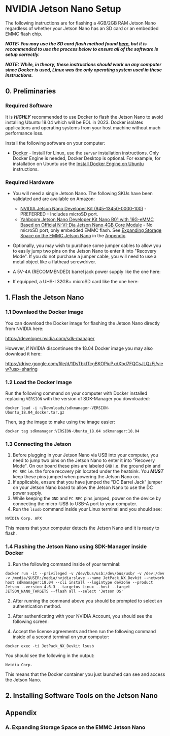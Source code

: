 # NVIDIA Jetson Nano Setup

The following instructions are for flashing a 4GB/2GB RAM Jetson Nano regardless of whether your Jetson Nano has an SD card or an embedded EMMC flash chip.

**_NOTE: You may use the SD card flash method found [here](https://developer.nvidia.com/embedded/learn/get-started-jetson-nano-devkit), but it is recommended to use the process below to ensure all of the software is setup correctly._**

**_NOTE: While, in theory, these instructions should work on any computer since Docker is used, Linux was the only operating system used in these instructions._**

## 0. Preliminaries

### Required Software

It is **_HIGHLY_** recommended to use Docker to flash the Jetson Nano to avoid installing Ubuntu 18.04 which will be EOL in 2023. Docker isolates applications and operating systems from your host machine without much performance loss.

Install the following software on your computer:

- [Docker](https://docs.docker.com/engine/install/) - Install for Linux, use the `server` installation instructions. Only Docker Engine is needed, Docker Desktop is optional. For example, for installation on Ubuntu use the [Install Docker Engine on Ubuntu](https://docs.docker.com/engine/install/ubuntu/) instructions.

### Required Hardware

- You will need a single Jetson Nano. The following SKUs have been validated and are available on Amazon:

  - [NVIDIA Jetson Nano Developer Kit (945-13450-0000-100)](https://a.co/d/dBzbtOP) - PREFERRED - Includes microSD port.
  - [Yahboom Jetson Nano Developer Kit Nano B01 with 16G-eMMC Based on Official N-VI-Dia Jetson Nano 4GB Core Module](https://a.co/d/9kN3trk) - No microSD port, only embedded EMMC flash. See [Expanding Storage Space on the EMMC Jetson Nano](#a-expanding-storage-space-on-the-emmc-jetson-nano) in the [Appendix](#appendix).

- Optionally, you may wish to purchase some jumper cables to allow you to easily jump two pins on the Jetson Nano to enter it into "Recovery Mode". If you do not purchase a jumper cable, you will need to use a metal object like a flathead screwdriver.

- A 5V-4A (RECOMMENDED) barrel jack power supply like the one here:

- If equipped, a UHS-I 32GB+ microSD card like the one here:

## 1. Flash the Jetson Nano

### 1.1 Downlaod the Docker Image

You can download the Docker image for flashing the Jetson Nano directly from NVIDIA here:

https://developer.nvidia.com/sdk-manager

However, if NVIDIA discontinues the 18.04 Docker image you may also download it here:

https://drive.google.com/file/d/1DsTbklTcgBKOPiuPxdXbd7FQCsJLQzFj/view?usp=sharing

### 1.2 Load the Docker Image

Run the following command on your computer with Docker installed replacing `VERSION` with the version of SDK-Manager you downloaded:

```shell
docker load -i ~/Downloads/sdkmanager-VERSION-Ubuntu_18.04_docker.tar.gz
```

Then, tag the image to make using the image easier:

```shell
docker tag sdkmanager:VERSION-Ubuntu_18.04 sdkmanager:18.04
```

### 1.3 Connecting the Jetson

1. Before plugging in your Jetson Nano via USB into your computer, you need to jump two pins on the Jetson Nano to enter it into "Recovery Mode". On our board these pins are labeled `GND` i.e. the ground pin and `FC REC` i.e. the force recovery pin located under the heatsink. You **_MUST_** keep these pins jumped when powering the Jetson Nano on.
2. If applicable, ensure that you have jumped the "DC Barrel Jack" jumper on your Jetson Nano board to allow the Jetson Nano to use the DC power supply.
3. While keeping the `GND` and `FC REC` pins jumped, power on the device by connecting the micro-USB to USB-A port to your computer.
4. Run the `lsusb` command inside your Linux terminal and you should see:

```
NVIDIA Corp. APX
```

This means that your computer detects the Jetson Nano and it is ready to flash.

### 1.4 Flashing the Jetson Nano using SDK-Manager inside Docker

1. Run the following command inside of your terminal:

```shell
docker run -it --privileged -v /dev/bus/usb:/dev/bus/usb/ -v /dev:/dev -v /media/$USER:/media/nvidia:slave --name JetPack_NX_Devkit --network host sdkmanager:18.04 --cli install --logintype devzone --product Jetson --version 4.6.3 --targetos Linux --host --target JETSON_NANO_TARGETS --flash all --select 'Jetson OS'
```

2. After running the command above you should be prompted to select an authentication method.
3. After authenticating with your NVIDIA Account, you should see the following screen:

4. Accept the license agreements and then run the following command inside of a second terminal on your computer:

```shell
docker exec -ti JetPack_NX_Devkit lsusb
```

You should see the following in the output:

```
Nvidia Corp.
```

This means that the Docker container you just launched can see and access the Jetson Nano.

## 2. Installing Software Tools on the Jetson Nano

## Appendix

### A. Expanding Storage Space on the EMMC Jetson Nano
